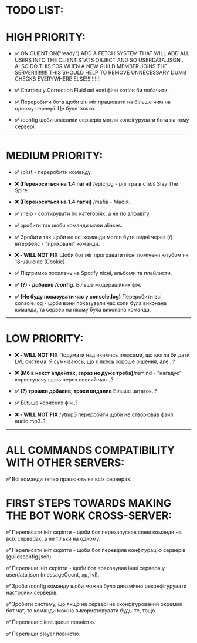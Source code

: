 # TODO LIST:

# HIGH PRIORITY:

+ **✅** ON CLIENT.ON("ready") ADD A FETCH SYSTEM THAT WILL ADD ALL USERS INTO THE CLIENT.STATS OBJECT AND SO USERDATA.JSON . ALSO DO THIS FOR WHEN A NEW GUILD MEMBER JOINS THE SERVER!!!!!!!!! THIS SHOULD HELP TO REMOVE UNNECESSARY DUMB CHECKS EVERYWHERE ELSE!!!!!!!!!!

+ **✅** Спитати у Correction Fluid які нові фічи хотіли би побачити.

+ **✅** Переробити бота щоби він міг працювати на більше чим на одному сервері. Це буде тяжко.

+ **✅** /config щоби власники серверів могли конфігурувати бота на тому сервері.

----------------------------------

# MEDIUM PRIORITY:

+ **✅** /plist - переробити команду.

+ **❌ (Переноситься на 1.4 патчі)** /epicrpg - рпг гра в стилі Slay The Spire.

+ **❌ (Переноситься на 1.4 патчі)** /mafia - Мафія.

+ **✅** /help - сортирувати по категоріях, а не по алфавіту.

+ **✅** зробити так щоби команди мали aliases.

+ **✅** Зробити так щоби не всі команди могли бути видні через (/) інтерфейс - "приховані" команди.

+ **❌ - WILL NOT FIX** Щоби бот міг програвати пісні поміченя ютубом як 18+/suicide (Cookie)

+ **✅** Підтримка посилань на Spotify пісні, альбоми та плейлисти.

+ **✅ (?) - добавив /config.** Більше модераційних фіч.

+ **✅ (Не буду показувати час у console.log)** Переробити всі console.log - щоби вони показували час коли була виконана команда, та сервер на якому була виконана команда.

----------------------------------

# LOW PRIORITY:

+ **❌ - WILL NOT FIX** Подумати над якимись плюсами, що могла би дати LVL система. Я сумніваюсь, що є якесь хороше рішення, але...?

+ **❌ (Мб в некст апдейтах, зараз не дуже треба)**/remind - "нагадує" користувачу щось через певний час...?

+ **✅ (?) трошки добавив, трохи видалив** Більше цитаток..?

+ **✅** Більше корисних фіч..?

+ **❌ - WILL NOT FIX** /ytmp3 переробити щоби не створював файл audio.mp3..?

-----------------------------------

# ALL COMMANDS COMPATIBILITY WITH OTHER SERVERS:

**✅** Всі команди тепер працюють на всіх серверах.

# FIRST STEPS TOWARDS MAKING THE BOT WORK CROSS-SERVER:

**✅** Переписати ініт скріпти - щоби бот перезапускав слеш команди на всіх серверах, а не тільки на одному.

**✅** Переписати ініт скріпти - щоби бот перевіряв конфігурацію серверів (guildsconfig.json).

**✅** Перепиши ініт скріпти - щоби бот враховував інші сервера у userdata.json (messageCount, xp, lvl).

**✅** Зроби /config команду щоби можна було динамічно реконфігурувати настройки серверів.

**✅** Зробити систему, що якщо на сервері не зконфігурований окремий бот чат, то команди можна використовувати будь-те, тощо.

**✅** Перепиши client.queue повністю.

**✅** Перепиши player повністю.